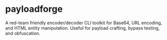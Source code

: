 # payloadforge
A red-team friendly encoder/decoder CLI toolkit for Base64, URL encoding, and HTML entity manipulation. Useful for payload crafting, bypass testing, and obfuscation.
